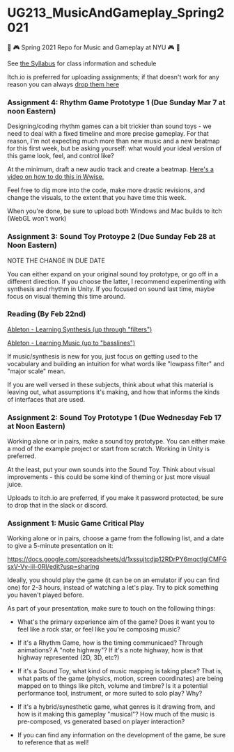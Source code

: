 # UG213_MusicAndGameplay_Spring2021
🎵 🎮 Spring 2021 Repo for Music and Gameplay at NYU 🎮 🎵

See [the Syllabus](https://github.com/8ude/UG213_MusicAndGameplay_Spring2021/blob/main/UG213-MusicAndGameplaySyllabus-Spring2021.pdf) for class information and schedule

Itch.io is preferred for uploading assignments; if that doesn't work for any reason you can always [drop them here](https://drive.google.com/drive/folders/1Y29kA2MScYa_VtVYYSdVY5pU5G8ttM7j?usp=sharing)


### Assignment 4: Rhythm Game Prototype 1 (Due Sunday Mar 7 at noon Eastern)

Designing/coding rhythm games can a bit trickier than sound toys - we need to deal with a fixed timeline and more precise gameplay.  For that reason, I'm not expecting much more than new music and a new beatmap for this first week, but be asking yourself: what would your ideal version of this game look, feel, and control like? 

At the minimum, draft a new audio track and create a beatmap.  [Here's a video on how to do this in Wwise.](https://drive.google.com/file/d/1SHUSfQ_lohI43cNPexuNy0EMBf6Jhr6u/view?usp=sharing)

Feel free to dig more into the code, make more drastic revisions, and change the visuals, to the extent that you have time this week. 

When you're done, be sure to upload both Windows and Mac builds to itch (WebGL won't work)

### Assignment 3: Sound Toy Protoype 2 (Due Sunday Feb 28 at Noon Eastern)

NOTE THE CHANGE IN DUE DATE

You can either expand on your original sound toy prototype, or go off in a different direction. If you choose the latter, I recommend experimenting with synthesis and rhythm in Unity.  If you focused on sound last time, maybe focus on visual theming this time around.


### Reading (By Feb 22nd)

[Ableton - Learning Synthesis (up through "filters")](https://learningsynths.ableton.com/en/synth-basics/changing-the-sound)

[Ableton - Learning Music (up to "basslines")](https://learningmusic.ableton.com/)

If music/synthesis is new for you, just focus on getting used to the vocabulary and building an intuition for what words like "lowpass filter" and "major scale" mean.

If you are well versed in these subjects, think about what this material is leaving out, what assumptions it's making, and how that informs the kinds of interfaces that are used.

### Assignment 2: Sound Toy Prototype 1 (Due Wednesday Feb 17 at Noon Eastern)

Working alone or in pairs, make a sound toy prototype.  You can either make a mod of the example project or start from scratch. Working in Unity is preferred.

At the least, put your own sounds into the Sound Toy.  Think about visual improvements - this could be some kind of theming or just more visual juice.

Uploads to itch.io are preferred, if you make it password protected, be sure to drop that in the slack or discord.



### Assignment 1: Music Game Critical Play

Working alone or in pairs, choose a game from the following list, and a date to give a 5-minute presentation on it:

https://docs.google.com/spreadsheets/d/1xssujtcdjp12RDrPY6mqctlglCMFGsxV-Vy-iil-0RI/edit?usp=sharing

Ideally, you should play the game (it can be on an emulator if you can find one) for 2-3 hours, instead of watching a let's play.  Try to pick something you haven't played before.

As part of your presentation, make sure to touch on the following things:

* What's the primary experience aim of the game?  Does it want you to feel like a rock star, or feel like you're composing music?

* If it's a Rhythm Game, how is the timing communicaed?  Through animations?  A "note highway"?  If it's a note highway, how is that highway represented (2D, 3D, etc?)

* If it's a Sound Toy, what kind of music mapping is taking place?  That is, what parts of the game (physics, motion, screen coordinates) are being mapped on to things like pitch, volume and timbre?  Is it a potential performance tool, instrument, or more suited to solo play?  Why?

* If it's a hybrid/synesthetic game, what genres is it drawing from, and how is it making this gameplay "musical"?  How much of the music is pre-composed, vs generated based on player interaction?

* If you can find any information on the development of the game, be sure to reference that as well!
